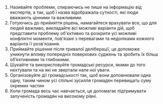 1. Називайте проблеми, спираючись не лише на інформацію від експертів, а так, щоб ї назва відображала сутності, які люди вважають цінними та важливими.  
2. Готуючись до прийняття рішень, намагайтеся врахувати все, що для людей важливо, викладайте всі можливі варіанти дій, щоб представити проблему об'єктивно та розкрити усі можливі конфліктні моменти, пов'язані з перевагами та недоліками кожного варіанта її розв'язання.  
3. Приймайте рішення після тривалої деліберації, це допоможе уникнути впливу попередніх поверхових суджень та зробить їх більш об’єктивними та глибокими.  
4. Шукайте та використовуйте громадські ресурси, якими до того нехтували та на які не звертали нале ної уваги.  
5. Організовуйте дії громадськості так, щоб вони доповнювали одна одну, таким чином yсі спільні зусилля громадян перевищать суму окремих частин  
6. Коли громада весь час навчається, це допомагає підтримувати залученість громадян на високому рівні.